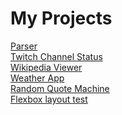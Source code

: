 # My Projects
<a href="http://yu2.github.io/parser">Parser</a><br>
<a href="http://yu2.github.io/twitch/twitch.html" target="_blank">Twitch Channel Status</a><br>
<a href="http://yu2.github.io/wiki/wiki.html" target="_blank">Wikipedia Viewer</a><br>
<a href="http://yu2.github.io/weather/weather.html" target="_blank">Weather App</a><br>
<a href="http://yu2.github.io/quote/quote2.html" target="_blank">Random Quote Machine</a><br>
<a href="http://yu2.github.io/quote/flex.html" target="_blank">Flexbox layout test</a><br>
